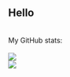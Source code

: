 ## Hello 
<br>
My GitHub stats:
<br>
<br>
<a href="">
  <img align="center" src="https://github-readme-stats.vercel.app/api?username=HuggyDaBuggy&count_private=true&show_icons=true&theme=merko">
</a>
<br>
<a href="">
  <img align="center" src="https://github-readme-stats.vercel.app/api/top-langs/?username=HuggyDaBuggy&layout=compact&theme=merko">
</a>
